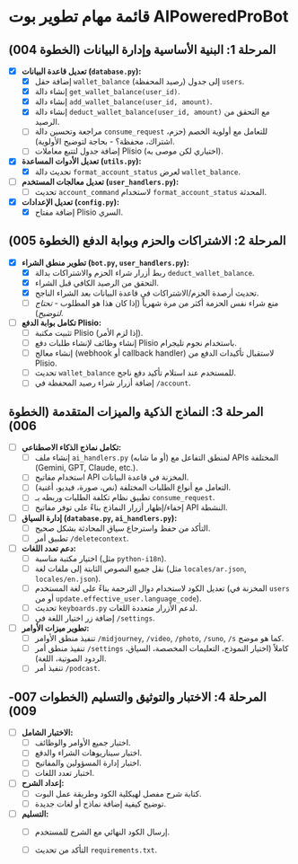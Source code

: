 # قائمة مهام تطوير بوت AIPoweredProBot

## المرحلة 1: البنية الأساسية وإدارة البيانات (الخطوة 004)

- [x] **تعديل قاعدة البيانات (`database.py`):**
    - [x] إضافة حقل `wallet_balance` (رصيد المحفظة) إلى جدول `users`.
    - [x] إنشاء دالة `get_wallet_balance(user_id)`.
    - [x] إنشاء دالة `add_wallet_balance(user_id, amount)`.
    - [x] إنشاء دالة `deduct_wallet_balance(user_id, amount)` مع التحقق من الرصيد.
    - [ ] مراجعة وتحسين دالة `consume_request` للتعامل مع أولوية الخصم (حزم، اشتراك، محفظة؟ - بحاجة لتوضيح الأولوية).
    - [ ] إضافة جدول لتتبع معاملات Plisio (اختياري لكن موصى به).
- [x] **تعديل الأدوات المساعدة (`utils.py`):**
    - [x] تحديث دالة `format_account_status` لعرض `wallet_balance`.
- [ ] **تعديل معالجات المستخدم (`user_handlers.py`):**
    - [ ] تحديث `account_command` لاستخدام `format_account_status` المحدثة.
- [x] **تعديل الإعدادات (`config.py`):**
    - [x] إضافة مفتاح Plisio السري.

## المرحلة 2: الاشتراكات والحزم وبوابة الدفع (الخطوة 005)

- [x] **تطوير منطق الشراء (`bot.py`, `user_handlers.py`):**
    - [x] ربط أزرار شراء الحزم والاشتراكات بدالة `deduct_wallet_balance`.
    - [x] التحقق من الرصيد الكافي قبل الشراء.
    - [x] تحديث أرصدة الحزم/الاشتراكات في قاعدة البيانات بعد الشراء الناجح.
    - [ ] منع شراء نفس الحزمة أكثر من مرة شهرياً (إذا كان هذا هو المطلوب - *تحتاج لتوضيح*).
- [ ] **تكامل بوابة الدفع Plisio:**
    - [ ] تثبيت مكتبة Plisio (إذا لزم الأمر).
    - [ ] إنشاء وظائف لإنشاء طلبات دفع Plisio باستخدام نجوم تليجرام.
    - [ ] إنشاء معالج (webhook أو callback handler) لاستقبال تأكيدات الدفع من Plisio.
    - [ ] تحديث `wallet_balance` للمستخدم عند استلام تأكيد دفع ناجح.
    - [ ] إضافة أزرار شراء رصيد المحفظة في `/account`.

## المرحلة 3: النماذج الذكية والميزات المتقدمة (الخطوة 006)

- [ ] **تكامل نماذج الذكاء الاصطناعي:**
    - [ ] إنشاء ملف `ai_handlers.py` (أو ما شابه) لمنطق التفاعل مع APIs المختلفة (Gemini, GPT, Claude, etc.).
    - [ ] استخدام مفاتيح API المخزنة في قاعدة البيانات.
    - [ ] التعامل مع أنواع الطلبات المختلفة (نص، صورة، فيديو، أغنية).
    - [ ] تطبيق نظام تكلفة الطلبات وربطه بـ `consume_request`.
    - [ ] إخفاء/إظهار أزرار النماذج بناءً على توفر مفاتيح API النشطة.
- [ ] **إدارة السياق (`database.py`, `ai_handlers.py`):**
    - [ ] التأكد من حفظ واسترجاع سياق المحادثة بشكل صحيح.
    - [ ] تطبيق أمر `/deletecontext`.
- [ ] **دعم تعدد اللغات:**
    - [ ] اختيار مكتبة مناسبة (مثل `python-i18n`).
    - [ ] نقل جميع النصوص الثابتة إلى ملفات لغة (مثل `locales/ar.json`, `locales/en.json`).
    - [ ] تعديل الكود لاستخدام دوال الترجمة بناءً على لغة المستخدم (المخزنة في `users` أو من `update.effective_user.language_code`).
    - [ ] تحديث `keyboards.py` لدعم الأزرار متعددة اللغات.
    - [ ] إضافة زر اختيار اللغة في `/settings`.
- [ ] **تطوير ميزات الأوامر:**
    - [ ] تنفيذ منطق الأوامر `/midjourney`, `/video`, `/photo`, `/suno`, `/s` كما هو موضح.
    - [ ] تنفيذ منطق أمر `/settings` كاملاً (اختيار النموذج، التعليمات المخصصة، السياق، الردود الصوتية، اللغة).
    - [ ] تنفيذ أمر `/podcast`.

## المرحلة 4: الاختبار والتوثيق والتسليم (الخطوات 007-009)

- [ ] **الاختبار الشامل:**
    - [ ] اختبار جميع الأوامر والوظائف.
    - [ ] اختبار سيناريوهات الشراء والدفع.
    - [ ] اختبار إدارة المسؤولين والمفاتيح.
    - [ ] اختبار تعدد اللغات.
- [ ] **إعداد الشرح:**
    - [ ] كتابة شرح مفصل لهيكلية الكود وطريقة عمل البوت.
    - [ ] توضيح كيفية إضافة نماذج أو لغات جديدة.
- [ ] **التسليم:**
    - [ ] إرسال الكود النهائي مع الشرح للمستخدم.
    - [ ] التأكد من تحديث `requirements.txt`.

